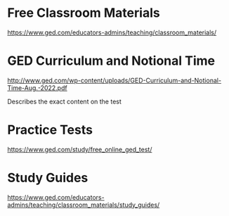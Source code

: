 # Free Classroom Materials
https://www.ged.com/educators-admins/teaching/classroom_materials/

# GED Curriculum and Notional Time
http://www.ged.com/wp-content/uploads/GED-Curriculum-and-Notional-Time-Aug.-2022.pdf

Describes the exact content on the test

# Practice Tests
https://www.ged.com/study/free_online_ged_test/

# Study Guides 
https://www.ged.com/educators-admins/teaching/classroom_materials/study_guides/
